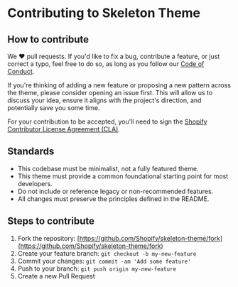 # Contributing to Skeleton Theme

## How to contribute

We ❤️ pull requests. If you'd like to fix a bug, contribute a feature, or just correct a typo, feel free to do so, as long as you follow our [Code of Conduct](./CODE_OF_CONDUCT.md).

If you're thinking of adding a new feature or proposing a new pattern across the theme, please consider opening an issue first. This will allow us to discuss your idea, ensure it aligns with the project's direction, and potentially save you some time.

For your contribution to be accepted, you'll need to sign the [Shopify Contributor License Agreement (CLA)](https://cla.shopify.com/).

## Standards

* This codebase must be minimalist, not a fully featured theme.
* This theme must provide a common foundational starting point for most developers.
* Do not include or reference legacy or non-recommended features.
* All changes must preserve the principles defined in the README.

## Steps to contribute

1. Fork the repository: [https://github.com/Shopify/skeleton-theme/fork](https://github.com/Shopify/skeleton-theme/fork)
2. Create your feature branch: `git checkout -b my-new-feature`
3. Commit your changes: `git commit -am 'Add some feature'`
4. Push to your branch: `git push origin my-new-feature`
5. Create a new Pull Request
